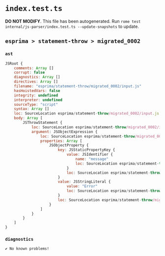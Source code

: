 # `index.test.ts`

**DO NOT MODIFY**. This file has been autogenerated. Run `rome test internal/js-parser/index.test.ts --update-snapshots` to update.

## `esprima > statement-throw > migrated_0002`

### `ast`

```javascript
JSRoot {
	comments: Array []
	corrupt: false
	diagnostics: Array []
	directives: Array []
	filename: "esprima/statement-throw/migrated_0002/input.js"
	hasHoistedVars: false
	integrity: undefined
	interpreter: undefined
	sourceType: "script"
	syntax: Array []
	loc: SourceLocation esprima/statement-throw/migrated_0002/input.js 1:0-2:0
	body: Array [
		JSThrowStatement {
			loc: SourceLocation esprima/statement-throw/migrated_0002/input.js 1:0-1:26
			argument: JSObjectExpression {
				loc: SourceLocation esprima/statement-throw/migrated_0002/input.js 1:6-1:26
				properties: Array [
					JSObjectProperty {
						key: JSStaticPropertyKey {
							value: JSIdentifier {
								name: "message"
								loc: SourceLocation esprima/statement-throw/migrated_0002/input.js 1:8-1:15 (message)
							}
							loc: SourceLocation esprima/statement-throw/migrated_0002/input.js 1:8-1:15
						}
						value: JSStringLiteral {
							value: "Error"
							loc: SourceLocation esprima/statement-throw/migrated_0002/input.js 1:17-1:24
						}
						loc: SourceLocation esprima/statement-throw/migrated_0002/input.js 1:8-1:24
					}
				]
			}
		}
	]
}
```

### `diagnostics`

```
✔ No known problems!

```
